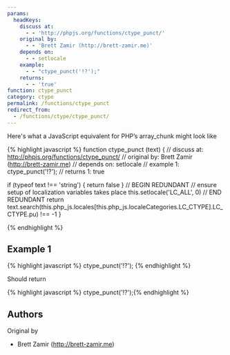 ```yaml
---
params:
  headKeys:
    discuss at:
      - - 'http://phpjs.org/functions/ctype_punct/'
    original by:
      - - 'Brett Zamir (http://brett-zamir.me)'
    depends on:
      - - setlocale
    example:
      - - "ctype_punct('!?');"
    returns:
      - - 'true'
function: ctype_punct
category: ctype
permalink: /functions/ctype_punct
redirect_from:
  - /functions/ctype/ctype_punct/
---
```


<!-- WARNING! This file is auto generated by `npm run web:inject`, do not edit by hand -->

Here's what a JavaScript equivalent for PHP’s array_chunk might look like

{% highlight javascript %}
function ctype_punct (text) {
  //  discuss at: http://phpjs.org/functions/ctype_punct/
  // original by: Brett Zamir (http://brett-zamir.me)
  //  depends on: setlocale
  //   example 1: ctype_punct('!?');
  //   returns 1: true

  if (typeof text !== 'string') {
    return false
  }
  // BEGIN REDUNDANT
  // ensure setup of localization variables takes place
  this.setlocale('LC_ALL', 0)
  // END REDUNDANT
  return text.search(this.php_js.locales[this.php_js.localeCategories.LC_CTYPE].LC_CTYPE.pu) !== -1
}

{% endhighlight %}

## Example 1

{% highlight javascript %}
ctype_punct('!?');
{% endhighlight %}

Should return

{% highlight javascript %}
ctype_punct('!?');{% endhighlight %}


## Authors


Original by

- Brett Zamir (http://brett-zamir.me)

